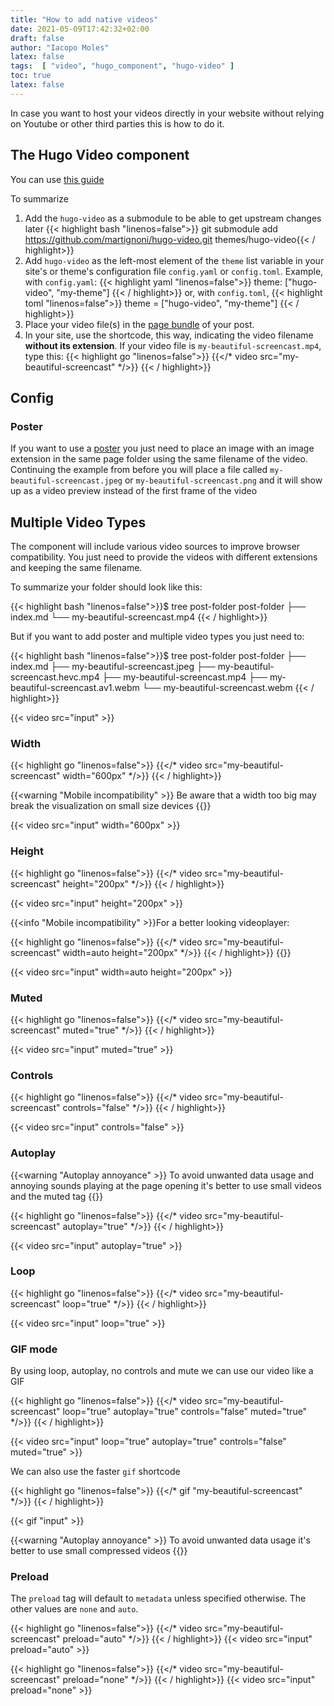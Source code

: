 ```yaml
---
title: "How to add native videos"
date: 2021-05-09T17:42:32+02:00
draft: false
author: "Iacopo Moles"
latex: false
tags:  [ "video", "hugo_component", "hugo-video" ]
toc: true
latex: false
---
```


In case you want to host your videos directly in your website without relying on Youtube or other third parties this is how to do it.

<!--more-->

## The Hugo Video component

You can use [this guide](https://github.com/martignoni/hugo-video)

To summarize

1. Add the `hugo-video` as a submodule to be able to get upstream changes later
   {{< highlight bash "linenos=false">}} git submodule add https://github.com/martignoni/hugo-video.git themes/hugo-video{{< / highlight>}}
2. Add `hugo-video` as the left-most element of the `theme` list variable in your site's or theme's configuration file `config.yaml` or `config.toml`. Example, with `config.yaml`:
    {{< highlight yaml "linenos=false">}} theme: ["hugo-video", "my-theme"] {{< / highlight>}}
    or, with `config.toml`,
    {{< highlight toml "linenos=false">}} theme = ["hugo-video", "my-theme"] {{< / highlight>}}
3. Place your video file(s) in the [page bundle](https://gohugo.io/content-management/page-bundles/) of your post.
4. In your site, use the shortcode, this way, indicating the video filename __without its extension__. If your video file is `my-beautiful-screencast.mp4`, type this:
    {{< highlight go "linenos=false">}} {{</*  video src="my-beautiful-screencast" */>}} {{< / highlight>}}
   

## Config

### Poster

If you want to use a [poster](https://www.w3schools.com/TAgs/att_video_poster.asp) you just need to place an image with an image extension in the same page folder using the same filename of the video. Continuing the example from before you will place a file called `my-beautiful-screencast.jpeg` or `my-beautiful-screencast.png` and it will show up as a video preview instead of the first frame of the video

## Multiple Video Types

The component will include various video sources to improve browser compatibility. You just need to provide the videos with different extensions and keeping the same filename.


To summarize your folder should look like this:

{{< highlight bash "linenos=false">}}$ tree post-folder
post-folder
├── index.md
└── my-beautiful-screencast.mp4 {{< / highlight>}}

But if you want to add poster and multiple video types you just need to:

{{< highlight bash "linenos=false">}}$ tree post-folder
post-folder
├── index.md
├── my-beautiful-screencast.jpeg
├── my-beautiful-screencast.hevc.mp4
├── my-beautiful-screencast.mp4
├── my-beautiful-screencast.av1.webm
└── my-beautiful-screencast.webm {{< / highlight>}}

{{< video src="input" >}}


### Width

 {{< highlight go "linenos=false">}} {{</*  video src="my-beautiful-screencast" width="600px" */>}} {{< / highlight>}}
 

{{<warning "Mobile incompatibility" >}} Be aware that a width too big may break the visualization on small size devices {{</warning>}}

{{<  video src="input" width="600px" >}} 

### Height

 {{< highlight go "linenos=false">}} {{</*  video src="my-beautiful-screencast" height="200px" */>}} {{< / highlight>}}

 {{<  video src="input" height="200px" >}} 


 {{<info "Mobile incompatibility" >}}For a better looking videoplayer:

 {{< highlight go "linenos=false">}} {{</*  video src="my-beautiful-screencast"  width=auto height="200px" */>}} {{< / highlight>}} 
 {{</info>}}



{{<  video src="input" width=auto height="200px" >}}

### Muted

 {{< highlight go "linenos=false">}} {{</*  video src="my-beautiful-screencast" muted="true" */>}} {{< / highlight>}}


{{<  video src="input" muted="true" >}} 

### Controls

 {{< highlight go "linenos=false">}} {{</*  video src="my-beautiful-screencast" controls="false" */>}} {{< / highlight>}}

{{<  video src="input" controls="false" >}} 

### Autoplay

{{<warning "Autoplay annoyance" >}} To avoid unwanted data usage and annoying sounds playing at the page opening it's better to use small videos and the muted tag {{</warning>}}


 {{< highlight go "linenos=false">}} {{</*  video src="my-beautiful-screencast" autoplay="true" */>}} {{< / highlight>}}


{{<  video src="input" autoplay="true" >}} 


### Loop

 {{< highlight go "linenos=false">}} {{</*  video src="my-beautiful-screencast" loop="true" */>}} {{< / highlight>}}

 {{<  video src="input" loop="true" >}} 

### GIF mode

By using loop, autoplay, no controls and mute we can use our video like a GIF

 {{< highlight go "linenos=false">}} {{</*  video src="my-beautiful-screencast" loop="true" autoplay="true" controls="false"  muted="true"  */>}} {{< / highlight>}}

 {{<  video src="input" loop="true" autoplay="true" controls="false"  muted="true" >}} 

We can also use the faster `gif` shortcode

 {{< highlight go "linenos=false">}} {{</*  gif "my-beautiful-screencast"  */>}} {{< / highlight>}}

 {{<  gif "input"  >}} 

{{<warning "Autoplay annoyance" >}} To avoid unwanted data usage it's better to use small compressed videos {{</warning>}}


### Preload

The `preload` tag will default to `metadata` unless specified otherwise. The other values are `none` and `auto`.

{{< highlight go "linenos=false">}} {{</*  video src="my-beautiful-screencast" preload="auto" */>}} {{< / highlight>}}
{{<  video src="input" preload="auto" >}} 


{{< highlight go "linenos=false">}} {{</*  video src="my-beautiful-screencast" preload="none" */>}} {{< / highlight>}}
{{<  video src="input" preload="none" >}} 

